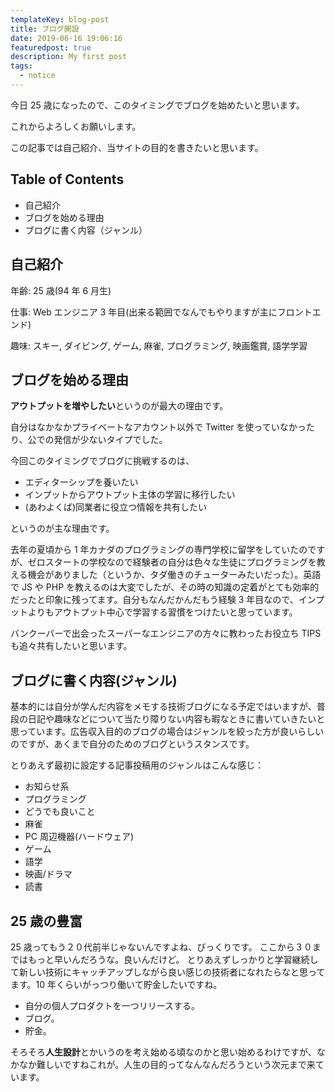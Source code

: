 ```yaml
---
templateKey: blog-post
title: ブログ開設
date: 2019-06-16 19:06:16
featuredpost: true
description: My first post
tags:
  - notice
---
```


今日 25 歳になったので、このタイミングでブログを始めたいと思います。

これからよろしくお願いします。

この記事では自己紹介、当サイトの目的を書きたいと思います。

## Table of Contents

- 自己紹介
- ブログを始める理由
- ブログに書く内容（ジャンル）

## 自己紹介

年齢: 25 歳(94 年 6 月生)

仕事: Web エンジニア 3 年目(出来る範囲でなんでもやりますが主にフロントエンド)

趣味: スキー, ダイビング, ゲーム, 麻雀, プログラミング, 映画鑑賞, 語学学習

## ブログを始める理由

**アウトプットを増やしたい**というのが最大の理由です。

自分はなかなかプライベートなアカウント以外で Twitter を使っていなかったり、公での発信が少ないタイプでした。

今回このタイミングでブログに挑戦するのは、

- エディターシップを養いたい
- インプットからアウトプット主体の学習に移行したい
- (あわよくば)同業者に役立つ情報を共有したい

というのが主な理由です。

去年の夏頃から 1 年カナダのプログラミングの専門学校に留学をしていたのですが、ゼロスタートの学校なので経験者の自分は色々な生徒にプログラミングを教える機会がありました（というか、タダ働きのチューターみたいだった）。英語で JS や PHP を教えるのは大変でしたが、その時の知識の定着がとても効率的だったと印象に残ってます。自分もなんだかんだもう経験 3 年目なので、インプットよりもアウトプット中心で学習する習慣をつけたいと思っています。

バンクーバーで出会ったスーパーなエンジニアの方々に教わったお役立ち TIPS も追々共有したいと思います。

## ブログに書く内容(ジャンル)

基本的には自分が学んだ内容をメモする技術ブログになる予定ではいますが、普段の日記や趣味などについて当たり障りない内容も暇なときに書いていきたいと思っています。広告収入目的のブログの場合はジャンルを絞った方が良いらしいのですが、あくまで自分のためのブログというスタンスです。

とりあえず最初に設定する記事投稿用のジャンルはこんな感じ：

- お知らせ系
- プログラミング
- どうでも良いこと
- 麻雀
- PC 周辺機器(ハードウェア)
- ゲーム
- 語学
- 映画/ドラマ
- 読書

## 25 歳の豊富

25 歳ってもう２０代前半じゃないんですよね、びっくりです。
ここから３０まではもっと早いんだろうな。良いんだけど。
とりあえずしっかりと学習継続して新しい技術にキャッチアップしながら良い感じの技術者になれたらなと思ってます。10 年くらいがっつり働いて貯金したいですね。

- 自分の個人プロダクトを一つリリースする。
- ブログ。
- 貯金。

そろそろ**人生設計**とかいうのを考え始める頃なのかと思い始めるわけですが、なかなか難しいですねこれが。人生の目的ってなんなんだろうという次元まで来ています。
